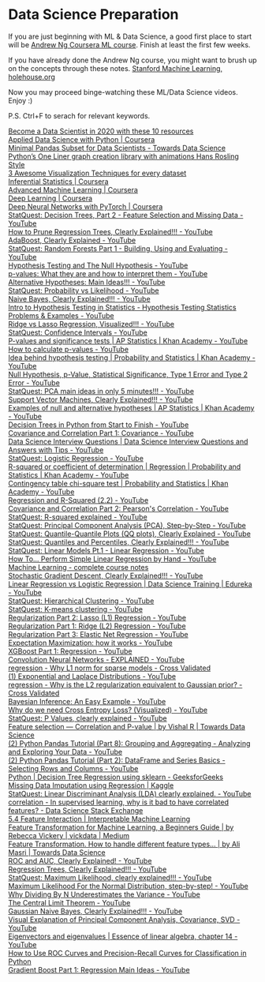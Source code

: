 # Data Science Preparation

If you are just beginning with ML & Data Science, a good first place to start will be [Andrew Ng Coursera ML course](https://www.coursera.org/learn/machine-learning). Finish at least the first few weeks.

If you have already done the Andrew Ng course, you might want to brush up on the concepts through these notes. [Stanford Machine Learning, holehouse.org](https://www.holehouse.org/mlclass/)


Now you may proceed binge-watching these ML/Data Science videos. Enjoy :)

P.S. Ctrl+F to serach for relevant keywords.

<DT><A HREF="https://towardsdatascience.com/top-10-resources-to-become-a-data-scientist-in-2020-99a315194701">Become a Data Scientist in 2020 with these 10 resources</A>
<DT><A HREF="https://www.coursera.org/specializations/data-science-python?ranMID=40328&ranEAID=lVarvwc5BD0&ranSiteID=lVarvwc5BD0-_4L3mvw.I6oY9SNPHAtR2Q&siteID=lVarvwc5BD0-_4L3mvw.I6oY9SNPHAtR2Q&utm_content=2&utm_medium=partners&utm_source=linkshare&utm_campaign=lVarvwc5BD0">Applied Data Science with Python | Coursera</A>
<DT><A HREF="https://towardsdatascience.com/minimal-pandas-subset-for-data-scientists-6355059629ae">Minimal Pandas Subset for Data Scientists - Towards Data Science</A>
<DT><A HREF="https://towardsdatascience.com/pythons-one-liner-graph-creation-library-with-animations-hans-rosling-style-f2cb50490396">Python’s One Liner graph creation library with animations Hans Rosling Style</A>
<DT><A HREF="https://towardsdatascience.com/3-awesome-visualization-techniques-for-every-dataset-9737eecacbe8">3 Awesome Visualization Techniques for every dataset</A>
<DT><A HREF="https://www.coursera.org/learn/inferential-statistics-intro?ranMID=40328&ranEAID=lVarvwc5BD0&ranSiteID=lVarvwc5BD0-ydEVG6k5kidzLtNqbbVQvQ&siteID=lVarvwc5BD0-ydEVG6k5kidzLtNqbbVQvQ&utm_content=2&utm_medium=partners&utm_source=linkshare&utm_campaign=lVarvwc5BD0">Inferential Statistics | Coursera</A>
<DT><A HREF="https://www.coursera.org/specializations/aml?ranMID=40328&ranEAID=lVarvwc5BD0&ranSiteID=lVarvwc5BD0-_1LkRNzPhJ43gzMHQzcbag&siteID=lVarvwc5BD0-_1LkRNzPhJ43gzMHQzcbag&utm_content=2&utm_medium=partners&utm_source=linkshare&utm_campaign=lVarvwc5BD0">Advanced Machine Learning | Coursera</A>
<DT><A HREF="https://www.coursera.org/specializations/deep-learning?ranMID=40328&ranEAID=lVarvwc5BD0&ranSiteID=lVarvwc5BD0-m3SBadPJeg1Z1rWVng39OQ&siteID=lVarvwc5BD0-m3SBadPJeg1Z1rWVng39OQ&utm_content=2&utm_medium=partners&utm_source=linkshare&utm_campaign=lVarvwc5BD0">Deep Learning | Coursera</A>
<DT><A HREF="https://www.coursera.org/learn/deep-neural-networks-with-pytorch?ranMID=40328&ranEAID=lVarvwc5BD0&ranSiteID=lVarvwc5BD0-Kb0qPiTtTFPC3kMQZlnqpg&siteID=lVarvwc5BD0-Kb0qPiTtTFPC3kMQZlnqpg&utm_content=2&utm_medium=partners&utm_source=linkshare&utm_campaign=lVarvwc5BD0">Deep Neural Networks with PyTorch | Coursera</A>



<DT><A HREF="https://www.youtube.com/watch?v=wpNl-JwwplA">StatQuest: Decision Trees, Part 2 - Feature Selection and Missing Data - YouTube</A>
<DT><A HREF="https://www.youtube.com/watch?v=D0efHEJsfHo">How to Prune Regression Trees, Clearly Explained!!! - YouTube</A>
<DT><A HREF="https://www.youtube.com/watch?v=LsK-xG1cLYA">AdaBoost, Clearly Explained - YouTube</A>
<DT><A HREF="https://www.youtube.com/watch?v=J4Wdy0Wc_xQ">StatQuest: Random Forests Part 1 - Building, Using and Evaluating - YouTube</A>
<DT><A HREF="https://www.youtube.com/watch?v=0oc49DyA3hU">Hypothesis Testing and The Null Hypothesis - YouTube</A>
<DT><A HREF="https://www.youtube.com/watch?v=vemZtEM63GY">p-values: What they are and how to interpret them - YouTube</A>
<DT><A HREF="https://www.youtube.com/watch?v=5koKb5B_YWo">Alternative Hypotheses: Main Ideas!!! - YouTube</A>
<DT><A HREF="https://www.youtube.com/watch?v=pYxNSUDSFH4">StatQuest: Probability vs Likelihood - YouTube</A>
<DT><A HREF="https://www.youtube.com/watch?v=O2L2Uv9pdDA">Naive Bayes, Clearly Explained!!! - YouTube</A>
<DT><A HREF="https://www.youtube.com/watch?v=VK-rnA3-41c">Intro to Hypothesis Testing in Statistics - Hypothesis Testing Statistics Problems &amp; Examples - YouTube</A>
<DT><A HREF="https://www.youtube.com/watch?v=Xm2C_gTAl8c">Ridge vs Lasso Regression, Visualized!!! - YouTube</A>
<DT><A HREF="https://www.youtube.com/watch?v=TqOeMYtOc1w">StatQuest: Confidence Intervals - YouTube</A>
<DT><A HREF="https://www.youtube.com/watch?v=KS6KEWaoOOE">P-values and significance tests | AP Statistics | Khan Academy - YouTube</A>
<DT><A HREF="https://www.youtube.com/watch?v=JQc3yx0-Q9E">How to calculate p-values - YouTube</A>
<DT><A HREF="https://www.youtube.com/watch?v=dpGmVV0-4jc">Idea behind hypothesis testing | Probability and Statistics | Khan Academy - YouTube</A>
<DT><A HREF="https://www.youtube.com/watch?v=YSwmpAmLV2s">Null Hypothesis, p-Value, Statistical Significance, Type 1 Error and Type 2 Error - YouTube</A>
<DT><A HREF="https://www.youtube.com/watch?v=HMOI_lkzW08">StatQuest: PCA main ideas in only 5 minutes!!! - YouTube</A>
<DT><A HREF="https://www.youtube.com/watch?v=efR1C6CvhmE">Support Vector Machines, Clearly Explained!!! - YouTube</A>
<DT><A HREF="https://www.youtube.com/watch?v=_3_6wjycJdk">Examples of null and alternative hypotheses | AP Statistics | Khan Academy - YouTube</A>
<DT><A HREF="https://www.youtube.com/watch?v=q90UDEgYqeI">Decision Trees in Python from Start to Finish - YouTube</A>
<DT><A HREF="https://www.youtube.com/watch?v=qtaqvPAeEJY">Covariance and Correlation Part 1: Covariance - YouTube</A>
<DT><A HREF="https://www.youtube.com/watch?v=7YuTmLvs1Dc">Data Science Interview Questions | Data Science Interview Questions and Answers with Tips - YouTube</A>
<DT><A HREF="https://www.youtube.com/watch?v=yIYKR4sgzI8">StatQuest: Logistic Regression - YouTube</A>
<DT><A HREF="https://www.youtube.com/watch?v=lng4ZgConCM">R-squared or coefficient of determination | Regression | Probability and Statistics | Khan Academy - YouTube</A>
<DT><A HREF="https://www.youtube.com/watch?v=hpWdDmgsIRE">Contingency table chi-square test | Probability and Statistics | Khan Academy - YouTube</A>
<DT><A HREF="https://www.youtube.com/watch?v=Q-TtIPF0fCU">Regression and R-Squared (2.2) - YouTube</A>
<DT><A HREF="https://www.youtube.com/watch?v=xZ_z8KWkhXE">Covariance and Correlation Part 2: Pearson&#39;s Correlation - YouTube</A>
<DT><A HREF="https://www.youtube.com/watch?v=2AQKmw14mHM">StatQuest: R-squared explained - YouTube</A>
<DT><A HREF="https://www.youtube.com/watch?v=FgakZw6K1QQ">StatQuest: Principal Component Analysis (PCA), Step-by-Step - YouTube</A>
<DT><A HREF="https://www.youtube.com/watch?v=okjYjClSjOg">StatQuest: Quantile-Quantile Plots (QQ plots), Clearly Explained - YouTube</A>
<DT><A HREF="https://www.youtube.com/watch?v=IFKQLDmRK0Y">StatQuest: Quantiles and Percentiles, Clearly Explained!!! - YouTube</A>
<DT><A HREF="https://www.youtube.com/watch?v=nk2CQITm_eo">StatQuest: Linear Models Pt.1 - Linear Regression - YouTube</A>
<DT><A HREF="https://www.youtube.com/watch?v=GhrxgbQnEEU">How To... Perform Simple Linear Regression by Hand - YouTube</A>
<DT><A HREF="http://www.holehouse.org/mlclass/">Machine Learning - complete course notes</A>
<DT><A HREF="https://www.youtube.com/watch?v=vMh0zPT0tLI">Stochastic Gradient Descent, Clearly Explained!!! - YouTube</A>
<DT><A HREF="https://www.youtube.com/watch?v=OCwZyYH14uw">Linear Regression vs Logistic Regression | Data Science Training | Edureka - YouTube</A>
<DT><A HREF="https://www.youtube.com/watch?v=7xHsRkOdVwo">StatQuest: Hierarchical Clustering - YouTube</A>
<DT><A HREF="https://www.youtube.com/watch?v=4b5d3muPQmA">StatQuest: K-means clustering - YouTube</A>
<DT><A HREF="https://www.youtube.com/watch?v=NGf0voTMlcs">Regularization Part 2: Lasso (L1) Regression - YouTube</A>
<DT><A HREF="https://www.youtube.com/watch?v=Q81RR3yKn30">Regularization Part 1: Ridge (L2) Regression - YouTube</A>
<DT><A HREF="https://www.youtube.com/watch?v=1dKRdX9bfIo">Regularization Part 3: Elastic Net Regression - YouTube</A>
<DT><A HREF="https://www.youtube.com/watch?v=iQoXFmbXRJA">Expectation Maximization: how it works - YouTube</A>
<DT><A HREF="https://www.youtube.com/watch?v=OtD8wVaFm6E">XGBoost Part 1: Regression - YouTube</A>
<DT><A HREF="https://www.youtube.com/watch?v=m8pOnJxOcqY">Convolution Neural Networks - EXPLAINED - YouTube</A>
<DT><A HREF="https://stats.stackexchange.com/questions/45643/why-l1-norm-for-sparse-models">regression - Why L1 norm for sparse models - Cross Validated</A>
<DT><A HREF="https://www.youtube.com/watch?v=5ptp4naoYEo">(1) Exponential and Laplace Distributions - YouTube</A>
<DT><A HREF="https://stats.stackexchange.com/questions/163388/why-is-the-l2-regularization-equivalent-to-gaussian-prior">regression - Why is the L2 regularization equivalent to Gaussian prior? - Cross Validated</A>
<DT><A HREF="https://www.youtube.com/watch?v=I4dkEALQv34">Bayesian Inference: An Easy Example - YouTube</A>
<DT><A HREF="https://www.youtube.com/watch?v=gIx974WtVb4">Why do we need Cross Entropy Loss? (Visualized) - YouTube</A>
<DT><A HREF="https://www.youtube.com/watch?v=5Z9OIYA8He8">StatQuest: P Values, clearly explained - YouTube</A>
<DT><A HREF="https://towardsdatascience.com/feature-selection-correlation-and-p-value-da8921bfb3cf">Feature selection — Correlation and P-value | by Vishal R | Towards Data Science</A>
<DT><A HREF="https://www.youtube.com/watch?v=txMdrV1Ut64">(2) Python Pandas Tutorial (Part 8): Grouping and Aggregating - Analyzing and Exploring Your Data - YouTube</A>
<DT><A HREF="https://www.youtube.com/watch?v=zmdjNSmRXF4&list=PL-osiE80TeTsWmV9i9c58mdDCSskIFdDS&index=2">(2) Python Pandas Tutorial (Part 2): DataFrame and Series Basics - Selecting Rows and Columns - YouTube</A>
<DT><A HREF="https://www.geeksforgeeks.org/python-decision-tree-regression-using-sklearn/?ref=rp">Python | Decision Tree Regression using sklearn - GeeksforGeeks</A>
<DT><A HREF="https://www.kaggle.com/shashankasubrahmanya/missing-data-imputation-using-regression">Missing Data Imputation using Regression | Kaggle</A>
<DT><A HREF="https://www.youtube.com/watch?v=azXCzI57Yfc">StatQuest: Linear Discriminant Analysis (LDA) clearly explained. - YouTube</A>
<DT><A HREF="https://datascience.stackexchange.com/questions/24452/in-supervised-learning-why-is-it-bad-to-have-correlated-features">correlation - In supervised learning, why is it bad to have correlated features? - Data Science Stack Exchange</A>
<DT><A HREF="https://christophm.github.io/interpretable-ml-book/interaction.html">5.4 Feature Interaction | Interpretable Machine Learning</A>
<DT><A HREF="https://medium.com/vickdata/four-feature-types-and-how-to-transform-them-for-machine-learning-8693e1c24e80">Feature Transformation for Machine Learning, a Beginners Guide | by Rebecca Vickery | vickdata | Medium</A>
<DT><A HREF="https://towardsdatascience.com/apache-spark-mllib-tutorial-7aba8a1dce6e">Feature Transformation. How to handle different feature types… | by Ali Masri | Towards Data Science</A>
<DT><A HREF="https://www.youtube.com/watch?v=4jRBRDbJemM">ROC and AUC, Clearly Explained! - YouTube</A>
<DT><A HREF="https://www.youtube.com/watch?v=g9c66TUylZ4">Regression Trees, Clearly Explained!!! - YouTube</A>
<DT><A HREF="https://www.youtube.com/watch?v=XepXtl9YKwc">StatQuest: Maximum Likelihood, clearly explained!!! - YouTube</A>
<DT><A HREF="https://www.youtube.com/watch?v=Dn6b9fCIUpM">Maximum Likelihood For the Normal Distribution, step-by-step! - YouTube</A>
<DT><A HREF="https://www.youtube.com/watch?v=sHRBg6BhKjI">Why Dividing By N Underestimates the Variance - YouTube</A>
<DT><A HREF="https://www.youtube.com/watch?v=YAlJCEDH2uY">The Central Limit Theorem - YouTube</A>
<DT><A HREF="https://www.youtube.com/watch?v=H3EjCKtlVog">Gaussian Naive Bayes, Clearly Explained!!! - YouTube</A>
<DT><A HREF="https://www.youtube.com/watch?v=5HNr_j6LmPc">Visual Explanation of Principal Component Analysis, Covariance, SVD - YouTube</A>
<DT><A HREF="https://m.youtube.com/watch?feature=youtu.be&v=PFDu9oVAE-g">Eigenvectors and eigenvalues | Essence of linear algebra, chapter 14 - YouTube</A>
<DT><A HREF="https://machinelearningmastery.com/roc-curves-and-precision-recall-curves-for-classification-in-python/">How to Use ROC Curves and Precision-Recall Curves for Classification in Python</A>
<DT><A HREF="https://www.youtube.com/watch?v=3CC4N4z3GJc">Gradient Boost Part 1: Regression Main Ideas - YouTube</A>
